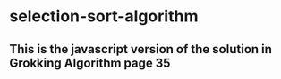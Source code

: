 # selection-sort-algorithm 

## This is the javascript version of the solution in Grokking Algorithm page 35